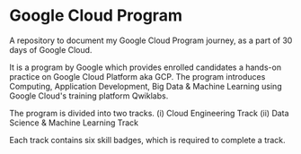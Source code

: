 # Google Cloud Program
A repository to document my Google Cloud Program journey, as a part of 30 days of Google Cloud.

It is a program by Google which provides enrolled candidates a hands-on practice on Google Cloud Platform aka GCP. 
The program introduces Computing, Application Development, Big Data & Machine Learning using Google Cloud's training platform Qwiklabs.

The program is divided into two tracks.
(i) Cloud Engineering Track
(ii) Data Science & Machine Learning Track

Each track contains six skill badges, which is required to complete a track.

